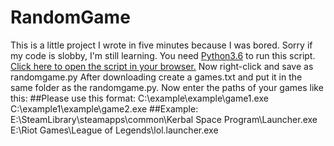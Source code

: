 # RandomGame
This is a little project I wrote in five minutes because I was bored.
Sorry if my code is slobby, I'm still learning.
You need [Python3.6](https://www.python.org/ftp/python/3.6.0/python-3.6.0.exe) to run this script.
[Click here to open the script in your browser.](https://raw.githubusercontent.com/lorddarky/RandomGame/master/randomgame.py)
Now right-click and save as randomgame.py
After downloading create a games.txt and put it in the same folder as the randomgame.py.
Now enter the paths of your games like this:
##Please use this format:
C:\example\example\game1.exe
C:\example1\example\game2.exe
##Example:
E:\SteamLibrary\steamapps\common\Kerbal Space Program\Launcher.exe
E:\Riot Games\League of Legends\lol.launcher.exe

